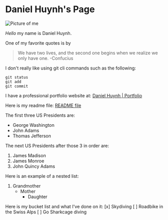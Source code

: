 # Daniel Huynh's Page

![Picture of me](daniel.png)

*Hello* my name is Daniel Huynh.

One of my favorite quotes is by
> We have two lives, and the second one begins when we realize we only have one.
> -Confucius

I don't really like using git cli commands such as the following:
```
git status
git add
git commit
```

I have a professional portfolio website at:
[Daniel Huynh | Portfolio](https://danielhuynh.co/)

Here is my readme file:
[README file](README.md)

The first three US Presidents are:
- George Washington
- John Adams
- Thomas Jefferson

The next US Presidents after those 3 in order are:
1. James Madison
2. James Monroe
3. John Quincy Adams

Here is an example of a nested list:
1. Grandmother
   - Mother
     - Daughter

Here is my bucket list and what I've done on it:
[x] Skydiving
[ ] Roadbike in the Swiss Alps
[ ] Go Sharkcage diving